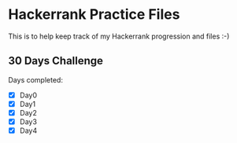 # Hackerrank Practice Files

This is to help keep track of my Hackerrank progression and files :-)

## 30 Days Challenge
Days completed:
- [X] Day0
- [X] Day1
- [X] Day2
- [X] Day3
- [X] Day4
